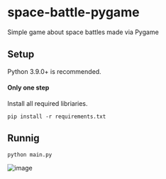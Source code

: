 # space-battle-pygame
Simple game about space battles made via Pygame

## Setup
Python 3.9.0+ is recommended.

#### Only one step
Install all required libriaries.
```
pip install -r requirements.txt
```

## Runnig
```
python main.py
```
![image](https://user-images.githubusercontent.com/45712837/126600444-5d198ae2-1fd5-42f4-b42c-a4882aa40d80.png)
